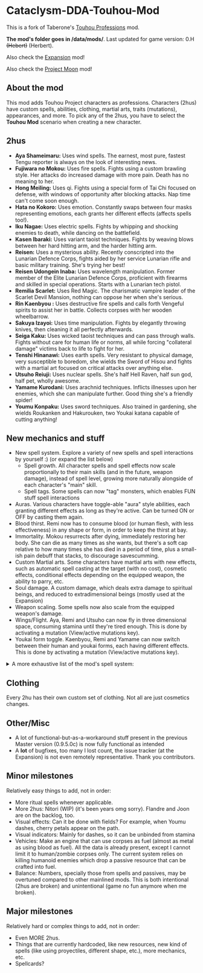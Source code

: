 # Cataclysm-DDA-Touhou-Mod
This is a fork of Taberone's [Touhou Professions](https://github.com/Taberone/Cataclysm-DDA-Touhou-Mod) mod.

**The mod's folder goes in /data/mods/**.  Last updated for game version: 0.H ~~(Hebert)~~ (Herbert).

Also check the [Expansion](https://github.com/RedMisao/Cataclysm-DDA-Touhou-Expansion) mod!

Also check the [Project Moon](https://github.com/Sliperr34/PM_World) mod!


## About the mod
This mod adds Touhou Project characters as professions.  Characters (2hus) have custom spells, abilities, clothing, martial arts, traits (mutations), appearances, and more.  To pick any of the 2hus, you have to select the **Touhou Mod** scenario when creating a new character.


## 2hus
* **Aya Shameimaru:** Uses wind spells.  The earnest, most pure, fastest Tengu reporter is always on the look of interesting news.
* **Fujiwara no Mokou:** Uses fire spells.  Fights using a custom brawling style.  Her attacks do increased damage with more pain.  Death has no meaning to her.
* **Hong Meiling:** Uses qi.  Fights using a special form of Tai Chi focused on defense, with windows of opportunity after blocking attacks.  Nap time can't come soon enough.
* **Hata no Kokoro:** Uses emotion.  Constantly swaps between four masks representing emotions, each grants her different effects (affects spells too!).
* **Iku Nagae:** Uses electric spells.  Fights by whipping and shocking enemies to death, while dancing on the battlefield.
* **Kasen Ibaraki:** Uses variant taoist techniques.  Fights by weaving blows between her hard hitting arm, and the harder hitting arm.
* **Reisen:** Uses a mysterious ability.  Recently conscripted into the Lunarian Defence Corps, fights aided by her service Lunarian rifle and basic military training.  She's trying her best!
* **Reisen Udongein Inaba:** Uses wavelength manipulation.  Former member of the Elite Lunarian Defence Corps, proficient with firearms and skilled in special operations.  Starts with a Lunarian tech pistol.
* **Remilia Scarlet:** Uses Red Magic.  The charismatic vampire leader of the Scarlet Devil Mansion, nothing can oppose her when she's serious.
* **Rin Kaenbyou :** Uses destructive fire spells and calls forth Vengeful spirits to assist her in battle.  Collects corpses with her wooden wheelbarrow.
* **Sakuya Izayoi:** Uses time manipulation.  Fights by elegantly throwing knives, then cleaning it all perfectly afterwards.
* **Seiga Kaku:** Uses wicked taoist techniques and can pass through walls.  Fights without care for human life or norms, all while forcing "collateral damage" victims back to life to fight for her.
* **Tenshi Hinanawi:** Uses earth spells.  Very resistant to physical damage, very susceptible to boredom, she wields the Sword of Hisou and fights with a martial art focused on critical attacks over anything else.
* **Utsuho Reiuji:** Uses nuclear spells.  She's half Hell Raven, half sun god, half pet, wholly awesome.
* **Yamame Kurodani:** Uses arachnid techniques.  Inflicts illnesses upon her enemies, which she can manipulate further.  Good thing she's a friendly spider!
* **Youmu Konpaku:** Uses sword techniques.  Also trained in gardening, she wields Roukanken and Hakurouken, two Youkai katana capable of cutting anything!


## New mechanics and stuff
* New spell system.  Explore a variety of new spells and spell interactions by yourself :) (or expand the list below)
  * Spell growth.  All character spells and spell effects now scale proportionally to their main skills (and in the future, weapon damage), instead of spell level, growing more naturally alongside of each character's "main" skill.
  * Spell tags.  Some spells can now "tag" monsters, which enables FUN stuff spell interactions
* Auras.  Various characters have toggle-able "aura" style abilities, each granting different effects as long as they're active.  Can be turned ON or OFF by casting them again.
* Blood thirst.  Remi now has to consume blood (or human flesh, with less effectiveness) in any shape or form, in order to keep the thirst at bay.
* Immortality.  Mokou resurrects after dying, immediately restoring her body.  She can die as many times as she wants, but there's a soft cap relative to how many times she has died in a period of time, plus a small-ish pain debuff that stacks, to discourage savescumming.
* Custom Martial arts.  Some characters have martial arts with new effects, such as automatic spell casting at the target (with no cost), cosmetic effects, conditional effects depending on the equipped weapon, the ability to parry, etc.
* Soul damage.  A custom damage, which deals extra damage to spiritual beings, and reduced to extradimensional beings (mostly used at the Expansion)
* Weapon scaling.  Some spells now also scale from the equipped weapon's damage.
* Wings/Flight.  Aya, Remi and Utsuho can now fly in three dimensional space, consuming stamina until they're tired enough.  This is done by activating a mutation (View/active mutations key).
* Youkai form toggle.  Kaenbyou, Remi and Yamame can now switch between their human and youkai forms, each having different effects.  This is done by activating a mutation (View/active mutations key).


<details>
    <summary>A more exhaustive list of the mod's spell system:</summary>
    * Spell **tags** alone enable the following:
      * Double damage
      * Spreading diseases between monsters
      * Jump-kicking a target to a location (or in othe words, kick a target and move together to the intended destination.  Or a wall).
      * Corpse explosion!
      * Summoned allies casting spells after the master
      * Literally necromancy (throwback to the good old 0.C times)
      * Ritual spells
    * Some spells were updated to now automatically **cast at a location** without further player input
      * This was expanded to the custom martial arts, so techniques can now proc mini-spells
      * This was also expanded by adding **delayed directional spells** without player input
    * Throw weapon.  Kokoro **throws her weapon**
    * Pull enemy to you.  Or item.  Or pull yourself tow- oops that's spoilers
    * An active **Parry** mechanic, which counterattacks incoming damage
    * Spell VFX wherever possible, including some custom martial arts techniques
    * Probably more stuff I forgot
</details>


## Clothing
Every 2hu has their own custom set of clothing.  Not all are just cosmetics changes.


## Other/Misc
* A lot of functional-but-as-a-workaround stuff present in the previous Master version (0.9.5.0c) is now fully functional as intended
* A **lot** of bugfixes, too many I lost count, the issue tracker (at the Expansion) is not even remotely representative. Thank you contributors.


## Minor milestones
Relatively easy things to add, not in order:
* More ritual spells whenever applicable.
* More 2hus: Nitori (WIP) (it's been years omg sorry).  Flandre and Joon are on the backlog, too.
* Visual effects: Can it be done with fields? For example, when Youmu dashes, cherry petals appear on the path.
* Visual indicators: Mainly for dashes, so it can be unbinded from stamina
* Vehicles: Make an engine that can use corpses as fuel (almost as metal as using blood as fuel).  All the data is already present, except I cannot limit it to human/zombie corpses only.  The current system relies on killing humanoid enemies which drop a passive resource that can be crafted into fuel.
* Balance: Numbers, specially those from spells and passives, may be overtuned compared to other mainlined mods.  This is both intentional (2hus are broken) and unintentional (game no fun anymore when me broken).


## Major milestones
Relatively hard or complex things to add, not in order:
* Even MORE 2hus.
* Things that are currently hardcoded, like new resources, new kind of spells (like using proyectiles, different shape, etc.), more mechanics, etc.
* Spellcards?

